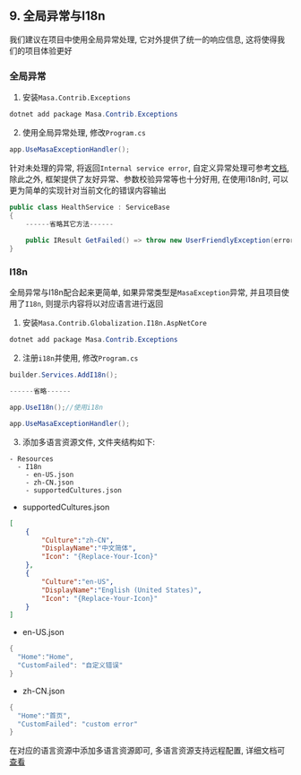 ## 9. 全局异常与I18n

我们建议在项目中使用全局异常处理, 它对外提供了统一的响应信息, 这将使得我们的项目体验更好

### 全局异常

1. 安装`Masa.Contrib.Exceptions`

```powershell
dotnet add package Masa.Contrib.Exceptions
```

2. 使用全局异常处理, 修改`Program.cs`

```csharp
app.UseMasaExceptionHandler();
```

针对未处理的异常, 将返回`Internal service error`, 自定义异常处理可参考[文档](/framework/building-blocks/exception), 除此之外, 框架提供了友好异常、参数校验异常等也十分好用, 在使用i18n时, 可以更为简单的实现针对当前文化的错误内容输出

```csharp
public class HealthService : ServiceBase
{
    ------省略其它方法------
    
    public IResult GetFailed() => throw new UserFriendlyException(errorCode: "CustomFailed");
}
```

### I18n

全局异常与I18n配合起来更简单, 如果异常类型是`MasaException`异常, 并且项目使用了`I18n`, 则提示内容将以对应语言进行返回

1. 安装`Masa.Contrib.Globalization.I18n.AspNetCore`

```powershell
dotnet add package Masa.Contrib.Exceptions
```

2. 注册`i18n`并使用, 修改`Program.cs`

```csharp
builder.Services.AddI18n();

------省略------

app.UseI18n();//使用i18n

app.UseMasaExceptionHandler();
```

3. 添加多语言资源文件, 文件夹结构如下:

```structure
- Resources
  - I18n
    - en-US.json
    - zh-CN.json
    - supportedCultures.json
```

* supportedCultures.json

```supportedCultures.json
[
    {
        "Culture":"zh-CN",
        "DisplayName":"中文简体",
        "Icon": "{Replace-Your-Icon}"
    },
    {
        "Culture":"en-US",
        "DisplayName":"English (United States)",
        "Icon": "{Replace-Your-Icon}"
    }
]
```

* en-US.json

```csharp
{
  "Home":"Home",
  "CustomFailed": "自定义错误"
}
```

* zh-CN.json

```csharp
{
  "Home":"首页",
  "CustomFailed": "custom error"
}
```

在对应的语言资源中添加多语言资源即可, 多语言资源支持远程配置, 详细文档可[查看](/framework/building-blocks/globalization/overview)


